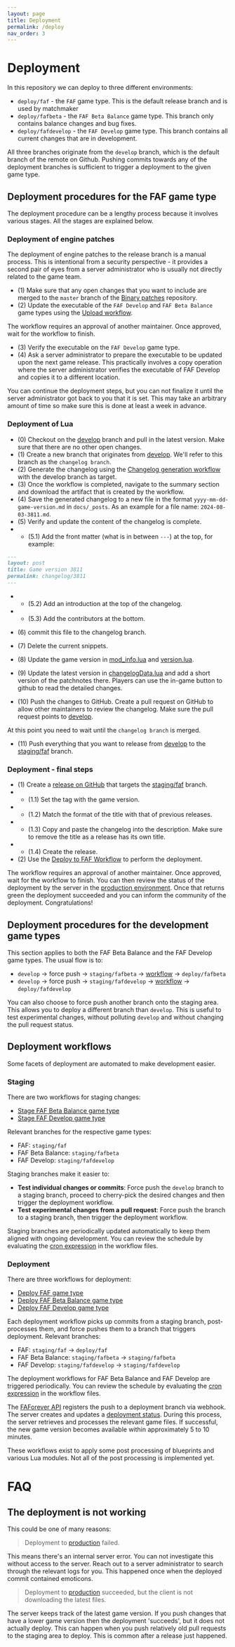 ```yaml
---
layout: page
title: Deployment
permalink: /deploy
nav_order: 3
---
```


# Deployment

In this repository we can deploy to three different environments:

- `deploy/faf` - the `FAF` game type. This is the default release branch and is used by matchmaker
- `deploy/fafbeta` - the `FAF Beta Balance` game type. This branch only contains balance changes and bug fixes.
- `deploy/fafdevelop` - the `FAF Develop` game type. This branch contains all current changes that are in development.

All three branches originate from the `develop` branch, which is the default branch of the remote on Github. Pushing commits towards any of the deployment branches is sufficient to trigger a deployment to the given game type.

## Deployment procedures for the FAF game type

The deployment procedure can be a lengthy process because it involves various stages. All the stages are explained below.

### Deployment of engine patches

The deployment of engine patches to the release branch is a manual process. This is intentional from a security perspective - it provides a second pair of eyes from a server administrator who is usually not directly related to the game team.

- (1) Make sure that any open changes that you want to include are merged to the `master` branch of the [Binary patches](https://github.com/FAForever/FA-Binary-Patches) repository.
- (2) Update the executable of the `FAF Develop` and `FAF Beta Balance` game types using the [Upload workflow](https://github.com/FAForever/FA-Binary-Patches/actions).

The workflow requires an approval of another maintainer. Once approved, wait for the workflow to finish.

- (3) Verify the executable on the `FAF Develop` game type.
- (4) Ask a server administrator to prepare the executable to be updated upon the next game release. This practically involves a copy operation where the server administrator verifies the executable of FAF Develop and copies it to a different location.

You can continue the deployment steps, but you can not finalize it until the server administrator got back to you that it is set. This may take an arbitrary amount of time so make sure this is done at least a week in advance.

### Deployment of Lua

- (0) Checkout on the [develop](https://github.com/FAForever/fa/tree/develop) branch and pull in the latest version. Make sure that there are no other open changes.
- (1) Create a new branch that originates from [develop](https://github.com/FAForever/fa/tree/develop). We'll refer to this branch as the `changelog branch`.
- (2) Generate the changelog using the [Changelog generation workflow](https://github.com/FAForever/fa/actions/workflows/docs-changelog.yaml) with the develop branch as target.
- (3) Once the workflow is completed, navigate to the summary section and download the artifact that is created by the workflow.
- (4) Save the generated changelog to a new file in the format `yyyy-mm-dd-game-version.md` in `docs/_posts`. As an example for a file name: `2024-08-03-3811.md`.
- (5) Verify and update the content of the changelog is complete.
- - (5.1) Add the front matter (what is in between `---`) at the top, for example:

```markdown
---
layout: post
title: Game version 3811
permalink: changelog/3811
---
```

- - (5.2) Add an introduction at the top of the changelog.
- - (5.3) Add the contributors at the bottom.

- (6) commit this file to the changelog branch.
- (7) Delete the current snippets.
- (8) Update the game version in [mod_info.lua](https://github.com/FAForever/fa/blob/develop/mod_info.lua) and [version.lua](https://github.com/FAForever/fa/blob/develop/lua/version.lua).
- (9) Update the latest version in [changelogData.lua](https://github.com/FAForever/fa/blob/develop/lua/ui/lobby/changelogData.lua) and add a short version of the patchnotes there. Players can use the in-game button to github to read the detailed changes.
- (10) Push the changes to GitHub. Create a pull request on GitHub to allow other maintainers to review the changelog. Make sure the pull request points to [develop](https://github.com/FAForever/fa/tree/develop).

At this point you need to wait until the `changelog branch` is merged.

- (11) Push everything that you want to release from [develop](https://github.com/FAForever/fa/tree/develop) to the [staging/faf](https://github.com/FAForever/fa/tree/staging/faf) branch.

### Deployment - final steps

- (1) Create a [release on GitHub](https://github.com/FAForever/fa/releases) that targets the [staging/faf](https://github.com/FAForever/fa/tree/staging/faf) branch.
- - (1.1) Set the tag with the game version.
- - (1.2) Match the format of the title with that of previous releases.
- - (1.3) Copy and paste the changelog into the description. Make sure to remove the title as a release has its own title.
- - (1.4) Create the release.
- (2) Use the [Deploy to FAF Workflow](https://github.com/FAForever/fa/actions/workflows/deploy-faf.yaml) to perform the deployment.

The workflow requires an approval of another maintainer. Once approved, wait for the workflow to finish.
You can then review the status of the deployment by the server in the [production environment](https://github.com/FAForever/fa/deployments/production). Once that returns green the deployment succeeded and you can inform the community of the deployment. Congratulations!

## Deployment procedures for the development game types

This section applies to both the FAF Beta Balance and the FAF Develop game types. The usual flow is to:

- `develop` -> force push -> `staging/fafbeta` -> [workflow](https://github.com/FAForever/fa/blob/develop/.github/workflows/deploy-fafbeta.yaml) -> `deploy/fafbeta`
- `develop` -> force push -> `staging/fafdevelop` -> [workflow](https://github.com/FAForever/fa/blob/develop/.github/workflows/deploy-fafdevelop.yaml) -> `deploy/fafdevelop`

You can also choose to force push another branch onto the staging area. This allows you to deploy a different branch than `develop`. This is useful to test experimental changes, without polluting `develop` and without changing the pull request status.

## Deployment workflows

Some facets of deployment are automated to make development easier.

### Staging

There are two workflows for staging changes:

- [Stage FAF Beta Balance game type](https://github.com/FAForever/fa/blob/develop/.github/workflows/stage-fafbeta.yaml)
- [Stage FAF Develop game type](https://github.com/FAForever/fa/blob/develop/.github/workflows/stage-fafdevelop.yaml)

Relevant branches for the respective game types:

- FAF: `staging/faf`
- FAF Beta Balance: `staging/fafbeta`
- FAF Develop: `staging/fafdevelop`

Staging branches make it easier to:

- **Test individual changes or commits**: Force push the `develop` branch to a staging branch, proceed to cherry-pick the desired changes and then trigger the deployment workflow.
- **Test experimental changes from a pull request**: Force push the branch to a staging branch, then trigger the deployment workflow.

Staging branches are periodically updated automatically to keep them aligned with ongoing development. You can review the schedule by evaluating the [cron expression](https://crontab.cronhub.io/) in the workflow files.

### Deployment

There are three workflows for deployment:

- [Deploy FAF game type](https://github.com/FAForever/fa/blob/develop/.github/workflows/deploy-faf.yaml)
- [Deploy FAF Beta Balance game type](https://github.com/FAForever/fa/blob/develop/.github/workflows/deploy-fafbeta.yaml)
- [Deploy FAF Develop game type](https://github.com/FAForever/fa/blob/develop/.github/workflows/deploy-fafdevelop.yaml)

Each deployment workflow picks up commits from a staging branch, post-processes them, and force pushes them to a branch that triggers deployment. Relevant branches:

- FAF: `staging/faf` -> `deploy/faf`
- FAF Beta Balance: `staging/fafbeta` -> `staging/fafbeta`
- FAF Develop: `staging/fafdevelop` -> `staging/fafdevelop`

The deployment workflows for FAF Beta Balance and FAF Develop are triggered periodically. You can review the schedule by evaluating the [cron expression](https://crontab.cronhub.io/) in the workflow files.

The [FAForever API](https://github.com/FAForever/faf-java-api/blob/develop/src/main/java/com/faforever/api/deployment/GitHubDeploymentService.java) registers the push to a deployment branch via webhook. The server creates and updates a [deployment status](https://github.com/FAForever/fa/deployments). During this process, the server retrieves and processes the relevant game files. If successful, the new game version becomes available within approximately 5 to 10 minutes.

These workflows exist to apply some post processing of blueprints and various Lua modules. Not all of the post processing is implemented yet.

# FAQ

## The deployment is not working

This could be one of many reasons:

> Deployment to [production](https://github.com/FAForever/fa/deployments/production) failed.

This means there's an internal server error. You can not investigate this without access to the server. Reach out to a server administrator to search through the relevant logs for you. This happened once when the deployed commit contained emoticons.

> Deployment to [production](https://github.com/FAForever/fa/deployments/production) succeeded, but the client is not downloading the latest files.

The server keeps track of the latest game version. If you push changes that have a lower game version then the deployment 'succeeds', but it does not actually deploy. This can happen when you push relatively old pull requests to the staging area to deploy. This is common after a release just happened.
